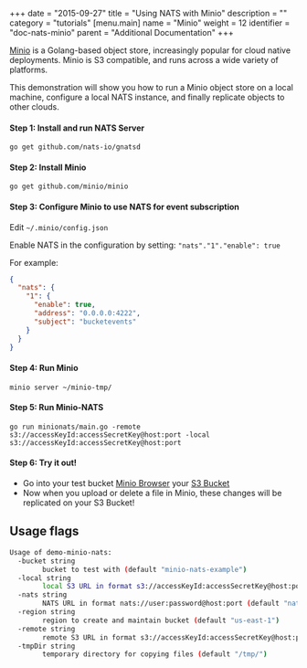 +++
date = "2015-09-27"
title = "Using NATS with Minio"
description = ""
category = "tutorials"
[menu.main]
  name = "Minio"
  weight = 12
  identifier = "doc-nats-minio"
  parent = "Additional Documentation"
+++

[Minio](https://www.minio.io) is a Golang-based object store, increasingly popular for cloud native deployments. Minio is S3 compatible, and runs across a wide variety of platforms.

This demonstration will show you how to run a Minio object store on a local machine, configure a local NATS instance, and finally replicate objects to other clouds.

#### Step 1: Install and run NATS Server

`go get github.com/nats-io/gnatsd`

#### Step 2: Install Minio

`go get github.com/minio/minio`

#### Step 3: Configure Minio to use NATS for event subscription

Edit `~/.minio/config.json`

Enable NATS in the configuration by setting: `"nats"."1"."enable": true`

For example:

```json
{
  "nats": {
    "1": {
      "enable": true,
      "address": "0.0.0.0:4222",
      "subject": "bucketevents"
    }
  }
}
```

#### Step 4: Run Minio

`minio server ~/minio-tmp/`

#### Step 5: Run Minio-NATS

`go run minionats/main.go -remote s3://accessKeyId:accessSecretKey@host:port -local s3://accessKeyId:accessSecretKey@host:port`

#### Step 6: Try it out!

- Go into your test bucket [Minio Browser](http://localhost:9000/minio/minio-nats-example/) your [S3 Bucket](https://console.aws.amazon.com/s3/buckets/minio-nats-example)
- Now when you upload or delete a file in Minio, these changes will be replicated on your S3 Bucket!

## Usage flags

```sh
Usage of demo-minio-nats:
  -bucket string
    	bucket to test with (default "minio-nats-example")
  -local string
    	local S3 URL in format s3://accessKeyId:accessSecretKey@host:port
  -nats string
    	NATS URL in format nats://user:password@host:port (default "nats://localhost:4222")
  -region string
    	region to create and maintain bucket (default "us-east-1")
  -remote string
    	remote S3 URL in format s3://accessKeyId:accessSecretKey@host:port
  -tmpDir string
    	temporary directory for copying files (default "/tmp/")
```
